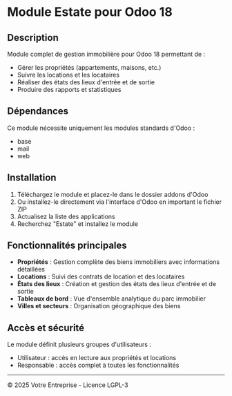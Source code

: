 # Module Estate pour Odoo 18

## Description
Module complet de gestion immobilière pour Odoo 18 permettant de :
- Gérer les propriétés (appartements, maisons, etc.)
- Suivre les locations et les locataires
- Réaliser des états des lieux d'entrée et de sortie
- Produire des rapports et statistiques

## Dépendances
Ce module nécessite uniquement les modules standards d'Odoo :
- base
- mail
- web

## Installation
1. Téléchargez le module et placez-le dans le dossier addons d'Odoo
2. Ou installez-le directement via l'interface d'Odoo en important le fichier ZIP
3. Actualisez la liste des applications
4. Recherchez "Estate" et installez le module

## Fonctionnalités principales
- **Propriétés** : Gestion complète des biens immobiliers avec informations détaillées
- **Locations** : Suivi des contrats de location et des locataires
- **États des lieux** : Création et gestion des états des lieux d'entrée et de sortie
- **Tableaux de bord** : Vue d'ensemble analytique du parc immobilier
- **Villes et secteurs** : Organisation géographique des biens

## Accès et sécurité
Le module définit plusieurs groupes d'utilisateurs :
- Utilisateur : accès en lecture aux propriétés et locations
- Responsable : accès complet à toutes les fonctionnalités

---
© 2025 Votre Entreprise - Licence LGPL-3 
